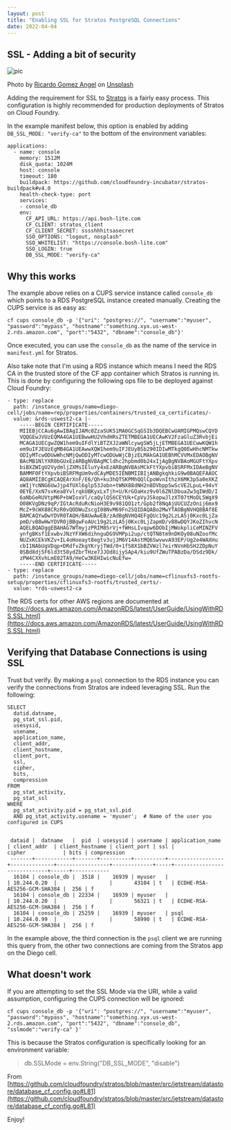 ```yaml
---
layout: post
title: "Enabling SSL for Stratos PostgreSQL Connections"
date: 2022-04-04
---
```


## SSL - Adding a bit of security

![pic](https://raw.githubusercontent.com/cweibel/ghost_blog_pics/master/ricardo-gomez-angel-Q06y764UY3A-unsplash2.png)

Photo by [Ricardo Gomez Angel](https://unsplash.com/@rgaleria?utm_source=unsplash&utm_medium=referral&utm_content=creditCopyText) on [Unsplash](https://unsplash.com)


Adding the requirement for SSL to [Stratos](https://stratos.app/docs/deploy/cloud-foundry/cloud-foundry) is a fairly easy process.  This configuration is highly recommended for production deployments of Stratos on Cloud Foundry.


In the example manifest below, this option is enabled by adding `DB_SSL_MODE: "verify-ca"` to the bottom of the environment variables:

```
applications:
  - name: console
    memory: 1512M
    disk_quota: 1024M
    host: console
    timeout: 180
    buildpack: https://github.com/cloudfoundry-incubator/stratos-buildpack#v4.0
    health-check-type: port
    services:
    - console_db
    env:
      CF_API_URL: https://api.bosh-lite.com
      CF_CLIENT: stratos_client
      CF_CLIENT_SECRET: sssshhhitsasecret
      SSO_OPTIONS: "logout, nosplash"
      SSO_WHITELIST: "https://console.bosh-lite.com"
      SSO_LOGIN: true
      DB_SSL_MODE: "verify-ca"
```

## Why this works

The example above relies on a CUPS service instance called `console_db` which points to a RDS PostgreSQL instance created manually.  Creating the CUPS service is as easy as:

```
cf cups console_db -p '{"uri": "postgres://", "username":"myuser", "password":"mypass", "hostname":"something.xyx.us-west-2.rds.amazon.com", "port":"5432", "dbname":"console_db"}'
```

Once executed, you can use the `console_db` as the name of the service in `manifest.yml` for Stratos.

Also take note that I'm using a RDS instance which means I need the RDS CA in the trusted store of the CF app container which Stratos is running in.  This is done by configuring the following ops file to be deployed against Cloud Foundry:

```
- type: replace
  path: /instance_groups/name=diego-cell/jobs/name=rep/properties/containers/trusted_ca_certificates/-
  value: &rds-uswest2-ca |-
    -----BEGIN CERTIFICATE-----
    MIIEBjCCAu6gAwIBAgIJAMc0ZzaSUK51MA0GCSqGSIb3DQEBCwUAMIGPMQswCQYD
    VQQGEwJVUzEQMA4GA1UEBwwHU2VhdHRsZTETMBEGA1UECAwKV2FzaGluZ3RvbjEi
    MCAGA1UECgwZQW1hem9uIFdlYiBTZXJ2aWNlcywgSW5jLjETMBEGA1UECwwKQW1h
    em9uIFJEUzEgMB4GA1UEAwwXQW1hem9uIFJEUyBSb290IDIwMTkgQ0EwHhcNMTkw
    ODIyMTcwODUwWhcNMjQwODIyMTcwODUwWjCBjzELMAkGA1UEBhMCVVMxEDAOBgNV
    BAcMB1NlYXR0bGUxEzARBgNVBAgMCldhc2hpbmd0b24xIjAgBgNVBAoMGUFtYXpv
    biBXZWIgU2VydmljZXMsIEluYy4xEzARBgNVBAsMCkFtYXpvbiBSRFMxIDAeBgNV
    BAMMF0FtYXpvbiBSRFMgUm9vdCAyMDE5IENBMIIBIjANBgkqhkiG9w0BAQEFAAOC
    AQ8AMIIBCgKCAQEArXnF/E6/Qh+ku3hQTSKPMhQQlCpoWvnIthzX6MK3p5a0eXKZ
    oWIjYcNNG6UwJjp4fUXl6glp53Jobn+tWNX88dNH2n8DVbppSwScVE2LpuL+94vY
    0EYE/XxN7svKea8YvlrqkUBKyxLxTjh+U/KrGOaHxz9v0l6ZNlDbuaZw3qIWdD/I
    6aNbGeRUVtpM6P+bWIoxVl/caQylQS6CEYUk+CpVyJSkopwJlzXT07tMoDL5WgX9
    O08KVgDNz9qP/IGtAcRduRcNioH3E9v981QO1zt/Gpb2f8NqAjUUCUZzOnij6mx9
    McZ+9cWX88CRzR0vQODWuZscgI08NvM69Fn2SQIDAQABo2MwYTAOBgNVHQ8BAf8E
    BAMCAQYwDwYDVR0TAQH/BAUwAwEB/zAdBgNVHQ4EFgQUc19g2LzLA5j0Kxc0LjZa
    pmD/vB8wHwYDVR0jBBgwFoAUc19g2LzLA5j0Kxc0LjZapmD/vB8wDQYJKoZIhvcN
    AQELBQADggEBAHAG7WTmyjzPRIM85rVj+fWHsLIvqpw6DObIjMWokpliCeMINZFV
    ynfgBKsf1ExwbvJNzYFXW6dihnguDG9VMPpi2up/ctQTN8tm9nDKOy08uNZoofMc
    NUZxKCEkVKZv+IL4oHoeayt8egtv3ujJM6V14AstMQ6SwvwvA93EP/Ug2e4WAXHu
    cbI1NAbUgVDqp+DRdfvZkgYKryjTWd/0+1fS8X1bBZVWzl7eirNVnHbSH2ZDpNuY
    0SBd8dj5F6ld3t58ydZbrTHze7JJOd8ijySAp4/kiu9UfZWuTPABzDa/DSdz9Dk/
    zPW4CXXvhLmE02TA9/HeCw3KEHIwicNuEfw=
    -----END CERTIFICATE-----
- type: replace
  path: /instance_groups/name=diego-cell/jobs/name=cflinuxfs3-rootfs-setup/properties/cflinuxfs3-rootfs/trusted_certs/-
  value: *rds-uswest2-ca
```

The RDS certs for other AWS regions are documented at [https://docs.aws.amazon.com/AmazonRDS/latest/UserGuide/UsingWithRDS.SSL.html](https://docs.aws.amazon.com/AmazonRDS/latest/UserGuide/UsingWithRDS.SSL.html) 



## Verifying that Database Connections is using SSL 

Trust but verify.  By making a `psql` connection to the RDS instance you can verify the connections from Stratos are indeed leveraging SSL.  Run the following:

```
SELECT 
  datid.datname,
  pg_stat_ssl.pid,
  usesysid,
  usename,
  application_name,
  client_addr,
  client_hostname,
  client_port,
  ssl,
  cipher,
  bits,
  compression
FROM
  pg_stat_activity,
  pg_stat_ssl
WHERE
  pg_stat_activity.pid = pg_stat_ssl.pid
  AND pg_stat_activity.usename = 'myuser';  # Name of the user you configured in CUPS


 dataid |  datname   |  pid  | usesysid | username | application_name | client_addr  | client_hostname | client_port | ssl |           cipher            | bits | compression
 -------+------------+-------+----------+----------+------------------+--------------+-----------------+-------------+-----+-----------------------------+------+------------
  16104 | console_db |  3518 |    16939 | myuser   |                  | 10.244.0.20  |                 |       43104 | t   | ECDHE-RSA-AES256-GCM-SHA384 |  256 | f
  16104 | console_db | 22334 |    16939 | myuser   |                  | 10.244.0.20  |                 |       56321 | t   | ECDHE-RSA-AES256-GCM-SHA384 |  256 | f
  16104 | console_db | 25259 |    16939 | myuser   | psql             | 10.244.0.99  |                 |       58990 | t   | ECDHE-RSA-AES256-GCM-SHA384 |  256 | f

```


In the example above, the third connection is the `psql` client we are running this query from, the other two connections are coming from the Stratos app on the Diego cell.

## What doesn't work

If you are attempting to set the SSL Mode via the URI, while a valid assumption, configuring the CUPS connection will be ignored:

```
cf cups console_db -p '{"uri": "postgres://", "username":"myuser", "password":"mypass", "hostname":"something.xyx.us-west-2.rds.amazon.com", "port":"5432", "dbname":"console_db", "sslmode":"verify-ca" }'
```

This is because the Stratos configuration is specifically looking for an environment variable:

> db.SSLMode = env.String("DB_SSL_MODE", "disable")

From [https://github.com/cloudfoundry/stratos/blob/master/src/jetstream/datastore/database_cf_config.go#L81](https://github.com/cloudfoundry/stratos/blob/master/src/jetstream/datastore/database_cf_config.go#L81)



Enjoy!  
